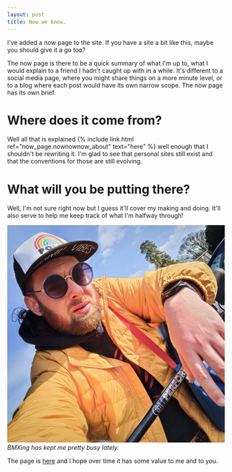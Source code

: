 ```yaml
---
layout: post
title: Now we know.
---
```


I've added a now page to the site. If you have a site a bit like this, maybe you should give it a go too?

The now page is there to be a quick summary of what I'm up to, what I would explain to a friend I hadn't caught up with in a while. It's different to a social media page, where you might share things on a more minute level, or to a blog where each post would have its own narrow scope. The now page has its own brief.<!--excerpt-end-->

# Where does it come from?

Well all that is explained {% include link.html ref="now_page.nownownow_about" text="here" %} well enough that I shouldn't be rewriting it. I'm glad to see that personal sites still exist and that the conventions for those are still evolving.

# What will you be putting there?

Well, I'm not sure right now but I guess it'll cover my making and doing. It'll also serve to help me keep track of what I'm halfway through!

![Nico Beastie Boyce.](/public/img/yellow.jpeg)
*BMXing has kept me pretty busy lately.*

The page is <a href="/now/">here</a> and I hope over time it has some value to me and to you.